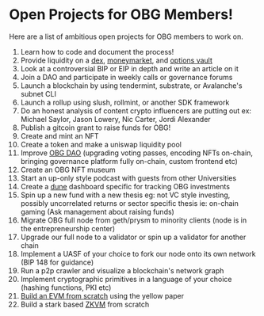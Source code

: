 # Open Projects for OBG Members!
Here are a list of ambitious open projects for OBG members to work on. 

1. Learn how to code and document the process!
2. Provide liquidity on a [dex](https://uniswap.org/), [moneymarket](https://aave.com/), and [options vault](https://www.ribbon.finance/) 
3. Look at a controversial BIP or EIP in depth and write an article on it
4. Join a DAO and participate in weekly calls or governance forums
5. Launch a blockchain by using tendermint, substrate, or Avalanche's subnet CLI
6. Launch a rollup using slush, rollmint, or another SDK framework
7. Do an honest analysis of content crypto influencers are putting out ex: Michael Saylor, Jason Lowery, Nic Carter, Jordi Alexander
8. Publish a gitcoin grant to raise funds for OBG!
9. Create and mint an NFT
10. Create a token and make a uniswap liquidity pool 
11. Improve [OBG DAO](https://github.com/0xkrabbypatty/OBG-DAO) (upgrading voting passes, encoding NFTs on-chain, bringing governance platform fully on-chain, custom frontend etc)
12. Create an OBG NFT museum 
13. Start an up-only style podcast with guests from other Universities
14. Create a [dune](https://dune.com/browse/dashboards) dashboard specific for tracking OBG investments 
15. Spin up a new fund with a new thesis eg: not VC style investing, possibly uncorrelated returns or sector specific thesis ie: on-chain gaming (Ask management about raising funds)
16. Migrate OBG full node from geth/prysm to minority clients (node is in the entrepreneurship center)
17. Upgrade our full node to a validator or spin up a validator for another chain
18. Implement a UASF of your choice to fork our node onto its own network (BIP 148 for guidance)
19. Run a p2p crawler and visualize a blockchain's network graph
20. Implement cryptographic primitives in a language of your choice (hashing functions, PKI etc)
21. [Build an EVM from scratch](https://www.notion.so/Building-an-EVM-from-scratch-part-1-the-execution-context-c28ebb4200c94f6fb75948a5feffc686) using the yellow paper
22. Build a stark based [ZKVM](https://aszepieniec.github.io/stark-brainfuck/) from scratch
